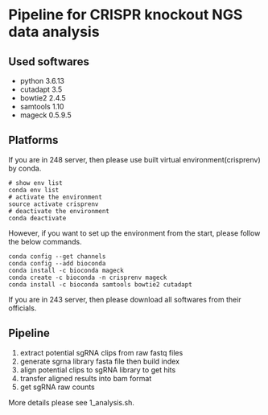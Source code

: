 # Pipeline for CRISPR knockout NGS data analysis
## Used softwares 
- python 3.6.13
- cutadapt 3.5
- bowtie2 2.4.5
- samtools 1.10
- mageck 0.5.9.5
## Platforms
If you are in 248 server, then please use built virtual environment(crisprenv) by conda.
```
# show env list
conda env list
# activate the environment
source activate crisprenv
# deactivate the environment
conda deactivate
```
However, if you want to set up the environment from the start, please follow the below commands.
```
conda config --get channels
conda config --add bioconda
conda install -c bioconda mageck
conda create -c bioconda -n crisprenv mageck
conda install -c bioconda samtools bowtie2 cutadapt
```
If you are in 243 server, then please download all softwares from their officials.

## Pipeline
1. extract potential sgRNA clips from raw fastq files
2. generate sgrna library fasta file then build index
3. align potential clips to sgRNA library to get hits
4. transfer aligned results into bam format
5. get sgRNA raw counts

More details please see 1_analysis.sh.

